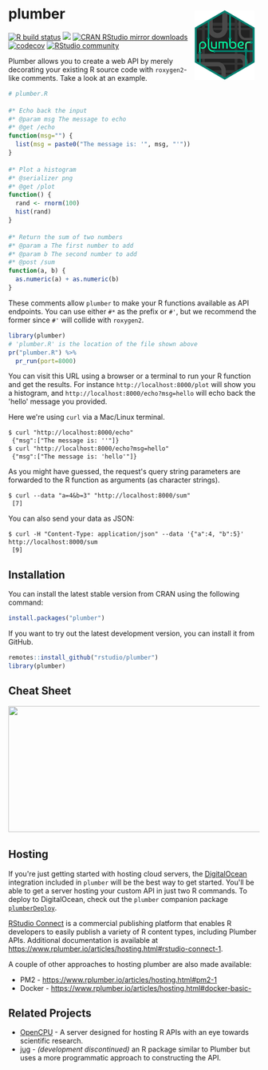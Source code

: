 # plumber <a href='https://www.rplumber.io/'><img src='man/figures/logo.svg' align="right" height="138.5" style="margin:10px;" /></a>

<!-- badges: start -->
[![R build status](https://github.com/rstudio/plumber/actions/workflows/R-CMD-check.yaml/badge.svg)](https://github.com/rstudio/plumber/actions)
[![](https://www.r-pkg.org/badges/version/plumber)](https://www.r-pkg.org/pkg/plumber)
[![CRAN RStudio mirror downloads](https://cranlogs.r-pkg.org/badges/plumber?color=brightgreen)](https://www.r-pkg.org/pkg/plumber)
[![codecov](https://app.codecov.io/gh/rstudio/plumber/branch/main/graph/badge.svg)](https://app.codecov.io/gh/rstudio/plumber)
[![RStudio community](https://img.shields.io/badge/community-plumber-blue?style=social&logo=rstudio&logoColor=75AADB)](https://community.rstudio.com/tag/plumber)
<!-- badges: end -->

Plumber allows you to create a web API by merely decorating your existing R
source code with `roxygen2`-like comments. Take a look at an example.

```r
# plumber.R

#* Echo back the input
#* @param msg The message to echo
#* @get /echo
function(msg="") {
  list(msg = paste0("The message is: '", msg, "'"))
}

#* Plot a histogram
#* @serializer png
#* @get /plot
function() {
  rand <- rnorm(100)
  hist(rand)
}

#* Return the sum of two numbers
#* @param a The first number to add
#* @param b The second number to add
#* @post /sum
function(a, b) {
  as.numeric(a) + as.numeric(b)
}
```

These comments allow `plumber` to make your R functions available as API
endpoints. You can use either `#*` as the prefix or `#'`, but we recommend the
former since `#'` will collide with `roxygen2`.

```r
library(plumber)
# 'plumber.R' is the location of the file shown above
pr("plumber.R") %>%
  pr_run(port=8000)
```

You can visit this URL using a browser or a terminal to run your R function and
get the results. For instance
`http://localhost:8000/plot` will show you a
histogram, and
`http://localhost:8000/echo?msg=hello`
will echo back the 'hello' message you provided.

Here we're using `curl` via a Mac/Linux terminal.

```
$ curl "http://localhost:8000/echo"
 {"msg":["The message is: ''"]}
$ curl "http://localhost:8000/echo?msg=hello"
 {"msg":["The message is: 'hello'"]}
```

As you might have guessed, the request's query string parameters are forwarded
to the R function as arguments (as character strings).

```
$ curl --data "a=4&b=3" "http://localhost:8000/sum"
 [7]
```

You can also send your data as JSON:

```
$ curl -H "Content-Type: application/json" --data '{"a":4, "b":5}' http://localhost:8000/sum
 [9]
```

## Installation

You can install the latest stable version from CRAN using the following command:

```r
install.packages("plumber")
```

If you want to try out the latest development version, you can install it from GitHub.

```r
remotes::install_github("rstudio/plumber")
library(plumber)
```

## Cheat Sheet

<a href="https://github.com/rstudio/cheatsheets/blob/main/plumber.pdf"><img src="https://raw.githubusercontent.com/rstudio/cheatsheets/main/pngs/thumbnails/plumber-cheatsheet-thumbs.png" width="630" height="252"/></a>

## Hosting

If you're just getting started with hosting cloud servers, the
[DigitalOcean](https://www.digitalocean.com) integration included in `plumber`
will be the best way to get started. You'll be able to get a server hosting your
custom API in just two R commands. To deploy to DigitalOcean, check out the
`plumber` companion package [`plumberDeploy`](https://github.com/meztez/plumberDeploy).

[RStudio Connect](https://www.rstudio.com/products/connect/) is a commercial
publishing platform that enables R developers to easily publish a variety of R
content types, including Plumber APIs. Additional documentation is available at
https://www.rplumber.io/articles/hosting.html#rstudio-connect-1.

A couple of other approaches to hosting plumber are also made available:

 - PM2 - https://www.rplumber.io/articles/hosting.html#pm2-1
 - Docker - https://www.rplumber.io/articles/hosting.html#docker-basic-
## Related Projects

- [OpenCPU](https://www.opencpu.org/) - A server designed for hosting R APIs
  with an eye towards scientific research.
- [jug](http://bart6114.github.io/jug/index.html) - *(development discontinued)*
  an R package similar to Plumber but uses a more programmatic approach to
  constructing the API.
